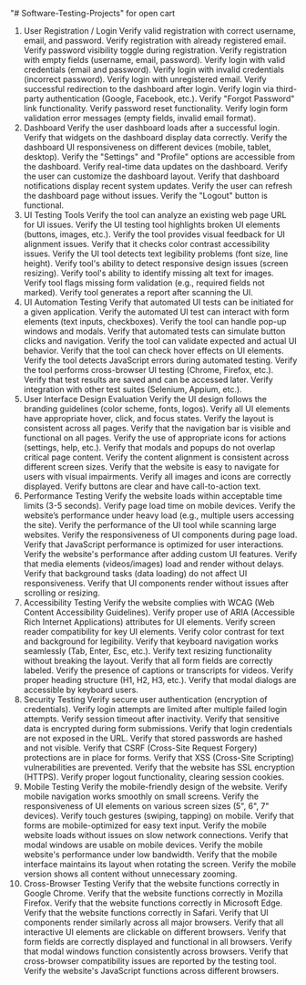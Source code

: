 "# Software-Testing-Projects"  for open cart

1. User Registration / Login
Verify valid registration with correct username, email, and password.
Verify registration with already registered email.
Verify password visibility toggle during registration.
Verify registration with empty fields (username, email, password).
Verify login with valid credentials (email and password).
Verify login with invalid credentials (incorrect password).
Verify login with unregistered email.
Verify successful redirection to the dashboard after login.
Verify login via third-party authentication (Google, Facebook, etc.).
Verify "Forgot Password" link functionality.
Verify password reset functionality.
Verify login form validation error messages (empty fields, invalid email format).
2. Dashboard
Verify the user dashboard loads after a successful login.
Verify that widgets on the dashboard display data correctly.
Verify the dashboard UI responsiveness on different devices (mobile, tablet, desktop).
Verify the "Settings" and "Profile" options are accessible from the dashboard.
Verify real-time data updates on the dashboard.
Verify the user can customize the dashboard layout.
Verify that dashboard notifications display recent system updates.
Verify the user can refresh the dashboard page without issues.
Verify the "Logout" button is functional.
3. UI Testing Tools
Verify the tool can analyze an existing web page URL for UI issues.
Verify the UI testing tool highlights broken UI elements (buttons, images, etc.).
Verify the tool provides visual feedback for UI alignment issues.
Verify that it checks color contrast accessibility issues.
Verify the UI tool detects text legibility problems (font size, line height).
Verify tool's ability to detect responsive design issues (screen resizing).
Verify tool's ability to identify missing alt text for images.
Verify tool flags missing form validation (e.g., required fields not marked).
Verify tool generates a report after scanning the UI.
4. UI Automation Testing
Verify that automated UI tests can be initiated for a given application.
Verify the automated UI test can interact with form elements (text inputs, checkboxes).
Verify the tool can handle pop-up windows and modals.
Verify that automated tests can simulate button clicks and navigation.
Verify the tool can validate expected and actual UI behavior.
Verify that the tool can check hover effects on UI elements.
Verify the tool detects JavaScript errors during automated testing.
Verify the tool performs cross-browser UI testing (Chrome, Firefox, etc.).
Verify that test results are saved and can be accessed later.
Verify integration with other test suites (Selenium, Appium, etc.).
5. User Interface Design Evaluation
Verify the UI design follows the branding guidelines (color scheme, fonts, logos).
Verify all UI elements have appropriate hover, click, and focus states.
Verify the layout is consistent across all pages.
Verify that the navigation bar is visible and functional on all pages.
Verify the use of appropriate icons for actions (settings, help, etc.).
Verify that modals and popups do not overlap critical page content.
Verify the content alignment is consistent across different screen sizes.
Verify that the website is easy to navigate for users with visual impairments.
Verify all images and icons are correctly displayed.
Verify buttons are clear and have call-to-action text.
6. Performance Testing
Verify the website loads within acceptable time limits (3-5 seconds).
Verify page load time on mobile devices.
Verify the website’s performance under heavy load (e.g., multiple users accessing the site).
Verify the performance of the UI tool while scanning large websites.
Verify the responsiveness of UI components during page load.
Verify that JavaScript performance is optimized for user interactions.
Verify the website's performance after adding custom UI features.
Verify that media elements (videos/images) load and render without delays.
Verify that background tasks (data loading) do not affect UI responsiveness.
Verify that UI components render without issues after scrolling or resizing.
7. Accessibility Testing
Verify the website complies with WCAG (Web Content Accessibility Guidelines).
Verify proper use of ARIA (Accessible Rich Internet Applications) attributes for UI elements.
Verify screen reader compatibility for key UI elements.
Verify color contrast for text and background for legibility.
Verify that keyboard navigation works seamlessly (Tab, Enter, Esc, etc.).
Verify text resizing functionality without breaking the layout.
Verify that all form fields are correctly labeled.
Verify the presence of captions or transcripts for videos.
Verify proper heading structure (H1, H2, H3, etc.).
Verify that modal dialogs are accessible by keyboard users.
8. Security Testing
Verify secure user authentication (encryption of credentials).
Verify login attempts are limited after multiple failed login attempts.
Verify session timeout after inactivity.
Verify that sensitive data is encrypted during form submissions.
Verify that login credentials are not exposed in the URL.
Verify that stored passwords are hashed and not visible.
Verify that CSRF (Cross-Site Request Forgery) protections are in place for forms.
Verify that XSS (Cross-Site Scripting) vulnerabilities are prevented.
Verify that the website has SSL encryption (HTTPS).
Verify proper logout functionality, clearing session cookies.
9. Mobile Testing
Verify the mobile-friendly design of the website.
Verify mobile navigation works smoothly on small screens.
Verify the responsiveness of UI elements on various screen sizes (5", 6", 7" devices).
Verify touch gestures (swiping, tapping) on mobile.
Verify that forms are mobile-optimized for easy text input.
Verify the mobile website loads without issues on slow network connections.
Verify that modal windows are usable on mobile devices.
Verify the mobile website's performance under low bandwidth.
Verify that the mobile interface maintains its layout when rotating the screen.
Verify the mobile version shows all content without unnecessary zooming.
10. Cross-Browser Testing
Verify that the website functions correctly in Google Chrome.
Verify that the website functions correctly in Mozilla Firefox.
Verify that the website functions correctly in Microsoft Edge.
Verify that the website functions correctly in Safari.
Verify that UI components render similarly across all major browsers.
Verify that all interactive UI elements are clickable on different browsers.
Verify that form fields are correctly displayed and functional in all browsers.
Verify that modal windows function consistently across browsers.
Verify that cross-browser compatibility issues are reported by the testing tool.
Verify the website's JavaScript functions across different browsers.
